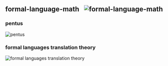 ## formal-language-math &nbsp;&nbsp;![formal-language-math](https://progress-bar.dev/0/?title=0/2)
### pentus
![pentus](https://progress-bar.dev/0/?title=0/1)
### formal languages translation theory
![formal languages translation theory](https://progress-bar.dev/0/?title=0/1)
